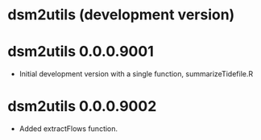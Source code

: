 # dsm2utils (development version)

# dsm2utils 0.0.0.9001

* Initial development version with a single function, summarizeTidefile.R

# dsm2utils 0.0.0.9002

* Added extractFlows function.
